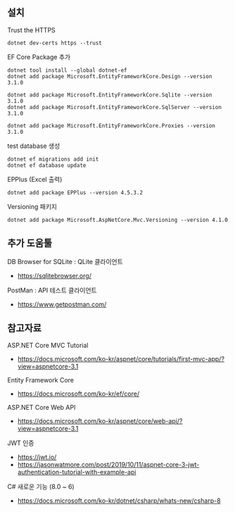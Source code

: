 ## 설치

Trust the HTTPS

```
dotnet dev-certs https --trust
```

EF Core Package 추가

```
dotnet tool install --global dotnet-ef
dotnet add package Microsoft.EntityFrameworkCore.Design --version 3.1.0

dotnet add package Microsoft.EntityFrameworkCore.Sqlite --version 3.1.0
dotnet add package Microsoft.EntityFrameworkCore.SqlServer --version 3.1.0

dotnet add package Microsoft.EntityFrameworkCore.Proxies --version 3.1.0
```

test database 생성

```
dotnet ef migrations add init
dotnet ef database update
```

EPPlus (Excel 출력)

```
dotnet add package EPPlus --version 4.5.3.2
```

Versioning 패키지

```
dotnet add package Microsoft.AspNetCore.Mvc.Versioning --version 4.1.0
```

## 추가 도움툴

DB Browser for SQLite : QLite 클라이언트

- <https://sqlitebrowser.org/>

PostMan : API 테스트 클라이언트

- <https://www.getpostman.com/>

## 참고자료

ASP.NET Core MVC Tutorial

- <https://docs.microsoft.com/ko-kr/aspnet/core/tutorials/first-mvc-app/?view=aspnetcore-3.1>

Entity Framework Core

- <https://docs.microsoft.com/ko-kr/ef/core/>

ASP.NET Core Web API

- <https://docs.microsoft.com/ko-kr/aspnet/core/web-api/?view=aspnetcore-3.1>

JWT 인증

- <https://jwt.io/>
- <https://jasonwatmore.com/post/2019/10/11/aspnet-core-3-jwt-authentication-tutorial-with-example-api>

C# 새로운 기능 (8.0 ~ 6)

- <https://docs.microsoft.com/ko-kr/dotnet/csharp/whats-new/csharp-8>
